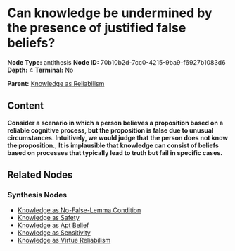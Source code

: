# Can knowledge be undermined by the presence of justified false beliefs?

**Node Type:** antithesis
**Node ID:** 70b10b2d-7cc0-4215-9ba9-f6927b1083d6
**Depth:** 4
**Terminal:** No

**Parent:** [Knowledge as Reliabilism](knowledge-as-reliabilism-synthesis-9aebef31-b2ac-40ef-aff3-bf542fd3daa2.md)

## Content

**Consider a scenario in which a person believes a proposition based on a reliable cognitive process, but the proposition is false due to unusual circumstances. Intuitively, we would judge that the person does not know the proposition.**, **It is implausible that knowledge can consist of beliefs based on processes that typically lead to truth but fail in specific cases.**

## Related Nodes

### Synthesis Nodes

- [Knowledge as No-False-Lemma Condition](knowledge-as-no-false-lemma-condition-synthesis-dec24cbc-0a8c-44f6-b31c-cf2d01f1ea94.md)
- [Knowledge as Safety](knowledge-as-safety-synthesis-e6731ee7-288f-4802-95fa-f0f6cb2cf36c.md)
- [Knowledge as Apt Belief](knowledge-as-apt-belief-synthesis-35eab743-de34-4eda-852f-c08bdff575fe.md)
- [Knowledge as Sensitivity](knowledge-as-sensitivity-synthesis-3ac43cd0-c062-428e-ba23-8aa00540e159.md)
- [Knowledge as Virtue Reliabilism](knowledge-as-virtue-reliabilism-synthesis-03c1c045-189e-47f1-8fe2-f475d6fa3b3d.md)
